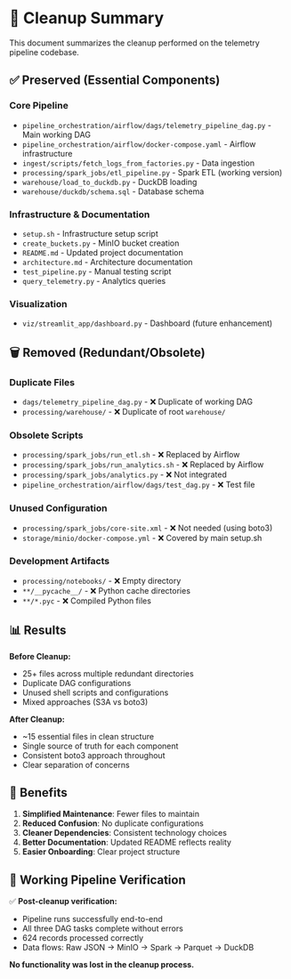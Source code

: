 # 🧹 Cleanup Summary

This document summarizes the cleanup performed on the telemetry pipeline codebase.

## ✅ Preserved (Essential Components)

### Core Pipeline
- `pipeline_orchestration/airflow/dags/telemetry_pipeline_dag.py` - Main working DAG
- `pipeline_orchestration/airflow/docker-compose.yaml` - Airflow infrastructure
- `ingest/scripts/fetch_logs_from_factories.py` - Data ingestion
- `processing/spark_jobs/etl_pipeline.py` - Spark ETL (working version)
- `warehouse/load_to_duckdb.py` - DuckDB loading
- `warehouse/duckdb/schema.sql` - Database schema

### Infrastructure & Documentation
- `setup.sh` - Infrastructure setup script
- `create_buckets.py` - MinIO bucket creation
- `README.md` - Updated project documentation
- `architecture.md` - Architecture documentation
- `test_pipeline.py` - Manual testing script
- `query_telemetry.py` - Analytics queries

### Visualization
- `viz/streamlit_app/dashboard.py` - Dashboard (future enhancement)

## 🗑️ Removed (Redundant/Obsolete)

### Duplicate Files
- `dags/telemetry_pipeline_dag.py` - ❌ Duplicate of working DAG
- `processing/warehouse/` - ❌ Duplicate of root `warehouse/`

### Obsolete Scripts
- `processing/spark_jobs/run_etl.sh` - ❌ Replaced by Airflow
- `processing/spark_jobs/run_analytics.sh` - ❌ Replaced by Airflow  
- `processing/spark_jobs/analytics.py` - ❌ Not integrated
- `pipeline_orchestration/airflow/dags/test_dag.py` - ❌ Test file

### Unused Configuration
- `processing/spark_jobs/core-site.xml` - ❌ Not needed (using boto3)
- `storage/minio/docker-compose.yml` - ❌ Covered by main setup.sh

### Development Artifacts
- `processing/notebooks/` - ❌ Empty directory
- `**/__pycache__/` - ❌ Python cache directories
- `**/*.pyc` - ❌ Compiled Python files

## 📊 Results

**Before Cleanup:**
- 25+ files across multiple redundant directories
- Duplicate DAG configurations
- Unused shell scripts and configurations
- Mixed approaches (S3A vs boto3)

**After Cleanup:**
- ~15 essential files in clean structure
- Single source of truth for each component
- Consistent boto3 approach throughout
- Clear separation of concerns

## 🎯 Benefits

1. **Simplified Maintenance**: Fewer files to maintain
2. **Reduced Confusion**: No duplicate configurations
3. **Cleaner Dependencies**: Consistent technology choices
4. **Better Documentation**: Updated README reflects reality
5. **Easier Onboarding**: Clear project structure

## 📝 Working Pipeline Verification

✅ **Post-cleanup verification:**
- Pipeline runs successfully end-to-end
- All three DAG tasks complete without errors
- 624 records processed correctly
- Data flows: Raw JSON → MinIO → Spark → Parquet → DuckDB

**No functionality was lost in the cleanup process.** 